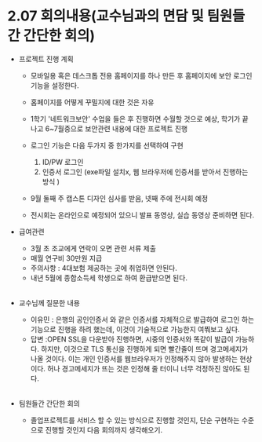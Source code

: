 # 2.07 회의내용(교수님과의 면담 및 팀원들간 간단한 회의)

- 프로젝트 진행 계획

  - 모바일용 혹은 데스크톱 전용 홈페이지를 하나 만든 후
    홈페이지에 보안 로그인 기능을 설정한다.
    <br/>

  - 홈페이지를 어떻게 꾸밀지에 대한 것은 자유
    <br/>

  - 1학기 '네트워크보안' 수업을 들은 후 진행하면 수월할 것으로 예상, 학기가 끝나고 6~7월중으로 보안관련 내용에 대한 프로젝트 진행
    <br/>

  - 로그인 기능은 다음 두가지 중 한가지를 선택하여 구현

    1. ID/PW 로그인
    2. 인증서 로그인 (exe파일 설치x, 웹 브라우저에 인증서를 받아서 진행하는 방식 )
       <br/>

  - 9월 둘째 주 캡스톤 디자인 심사를 받음, 넷째 주에 전시회 예정
    <br/>

  - 전시회는 온라인으로 예정되어 있으니 발표 동영상, 실습 동영상 준비하면 된다.
    <br/>

- 급여관련

  - 3월 초 조교에게 연락이 오면 관련 서류 제출
  - 매월 연구비 30만원 지급
  - 주의사항 : 4대보험 제공하는 곳에 취업하면 안된다.
  - 내년 5월에 종합소득세 학생으로 하여 환급받으면 된다.
    <br/>
    <br/>

- 교수님께 질문한 내용

  - 이유민 : 은행의 공인인증서 와 같은 인증서를 자체적으로
    발급하여 로그인 하는 기능으로 진행을 하려 했는데, 이것이 기술적으로 가능한지 여쭤보고 싶다.
    <br/>
  - 답변 :OPEN SSL을 다운받아 진행하면, 시중의 인증서와 똑같이
    발급이 가능하다. 하지만, 이것으로 TLS 통신을 진행하게 되면 빨간줄이 뜨며 경고메세지가 나올 것이다. 이는 개인 인증서를 웹브라우저가 인정해주지 않아 발생하는 현상이다. 허나 경고메세지가 뜨는 것은 인정해 줄 터이니 너무 걱정하진 않아도 된다.
    <br/>
    <br/>

- 팀원들간 간단한 회의
  - 졸업프로젝트를 서비스 할 수 있는 방식으로 진행할 것인지,
    단순 구현하는 수준으로 진행할 것인지 다음 회의까지 생각해오기.
